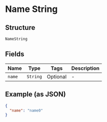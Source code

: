 
# Name String

## Structure

`NameString`

## Fields

| Name | Type | Tags | Description |
|  --- | --- | --- | --- |
| `name` | `String` | Optional | - |

## Example (as JSON)

```json
{
  "name": "name0"
}
```

